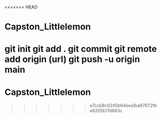 <<<<<<< HEAD
# Capston_Littlelemon
git init
git add .
git commit
git remote add origin (url)
git push -u origin main
=======
# Capston_Littlelemon
>>>>>>> e7ccb8c0245b64eea1ba67672fbe6205b17d683c
